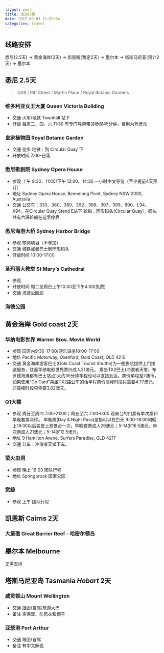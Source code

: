```yaml
---
layout: post
title: 澳洲行程
date: 2017-09-03 21:52:04
categories: travel
---
```


## 线路安排
悉尼(2.5天) -> 黄金海岸(2天) -> 凯恩斯(暂定2天) -> 墨尔本 -> 塔斯马尼亚(预计2天) -> 墨尔本

## 悉尼 2.5天
> QVB / Pitt Street / Martin Place / Royal Botanic Gardens

### 维多利亚女王大厦 Queen Victoria Building
* 交通
火车/地铁 Townhall 站下
* 开放
每周二、四、六 11:30 有专门导游带领参观45分钟，费用为15澳元

### 皇家植物园 Royal Botanic Garden
* 交通
徒步
地铁：到 Circular Quay 下
* 开放时间
7:00-日落

### 悉尼歌剧院 Sydney Opera House
* 参观
上午 9:30、11:00/下午 13:00、14:30 一小时中文导览（至少提前4天预订）
* 地址
Sydney Opera House, Bennelong Point, Sydney NSW 2000, Australia 
* 交通
公交车：333、380、389、392、396、397、399、890、L94、X94，在Circular Quay Stand E站下
轮船：环形码头(Circular Quay)，码头共有六班轮船在这里停靠

### 悉尼海港大桥 Sydney Harbor Bridge
* 参观
攀爬项目（不参加）
* 交通
城铁或者巴士到环形码头
* 开放时间
10:00-17:00

### 圣玛丽大教堂 St Mary’s Cathedral
* 参观
* 开放时间
周二至周日上午10:00至下午4:30(免费)
* 交通
海德公园边

### 海德公园

## 黄金海岸 Gold coast 2天
### 华纳电影世界 Warner Bros. Movie World
* 参观
园区内9:30-17:00/游乐设施10:00-17:00
* 地址
Pacific Motorway, Oxenford, Gold Coast, QLD 4210
* 交通
黄金海岸游客巴士(Gold Coast Tourist Shuttle)为一些旅店提供上门接送服务，往返华纳电影世界票价成人21澳元。
乘坐TX2巴士(冲浪者天堂、布罗德海滩都有巴士站点)大约35分钟车程也可以直接到达。票价单程是7澳币，如果使用“Go Card”乘坐TX2路公车的话单程票价高峰时段只需要4.77澳元，非高峰时段只需要3.82澳元。

### Q1大楼
* 参观
周日至周四 7:00-21:00；周五至六 7:00-0:00
观景台的门票有单次票和早晚套票两种。
早晚票(Day & Night Pass)是指可以在白天 9:00-18:00和晚上18:00以后各登上观景台一次，早晚套票成人29澳元；5-14岁16.5澳元。单次票成人21澳元；5-14岁12.5澳元。
* 地址
9 Hamilton Avene, Surfers Paradise, QLD 4217
* 交通
公车：冲浪者天堂下车。

### 萤火虫洞
* 参观
晚上 19:00 团队行程
* 地址
Springbrook 国家公园

### 赏鲸
* 参观
上午 团队行程

## 凯恩斯 Cairns 2天
### 大堡礁 Great Barrier Reef - 哈密尔顿岛

## 墨尔本 Melbourne
无需安排

## 塔斯马尼亚岛 Tasmania *Hobart* 2天
### 威灵顿山 Mount Wellington
* 交通
跟团/自驾/旅游大巴
* 备注
需保暖、防风衣和帽子

### 亚瑟港 Port Arthur
* 交通
跟团/自驾
* 备注
有中文解说